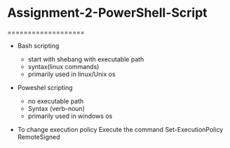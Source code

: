 # Assignment-2-PowerShell-Script

===================

- Bash scripting
  - start with shebang with executable path
  - syntax(linux commands)
  - primarily used in linux/Unix os

- Poweshel scripting
  - no executable path
  - Syntax (verb-noun)
  - primarily used in windows os  

- To change execution policy 
Execute the command Set-ExecutionPolicy RemoteSigned